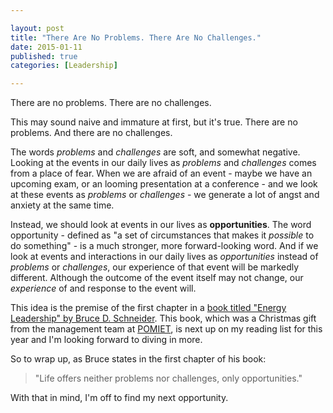```yaml
---

layout: post
title: "There Are No Problems. There Are No Challenges."
date: 2015-01-11
published: true
categories: [Leadership]

---
```


There are no problems. There are no challenges.

This may sound naive and immature at first, but it's true. There are no problems. And there are no challenges. 

The words *problems* and *challenges* are soft, and somewhat negative. Looking at the events in our daily lives as *problems* and *challenges* comes from a place of fear. When we are afraid of an event - maybe we have an upcoming exam, or an looming presentation at a conference - and we look at these events as *problems* or *challenges* - we generate a lot of angst and anxiety at the same time. 

Instead, we should look at events in our lives as **opportunities**. The word opportunity - defined as "a set of circumstances that makes it *possible* to do something" - is a much stronger, more forward-looking word. And if we look at events and interactions in our daily lives as *opportunities* instead of *problems* or *challenges*, our experience of that event will be markedly different. Although the outcome of the event itself may not change, our *experience* of and response to the event will.

This idea is the premise of the first chapter in a [book titled "Energy Leadership" by Bruce D. Schneider](http://www.amazon.com/Energy-Leadership-Transforming-Your-Workplace/dp/0470186364/). This book, which was a Christmas gift from the management team at [POMIET](http://pomiet.com/), is next up on my reading list for this year and I'm looking forward to diving in more. 

So to wrap up, as Bruce states in the first chapter of his book:
>"Life offers neither problems nor challenges, only opportunities."

With that in mind, I'm off to find my next opportunity.
